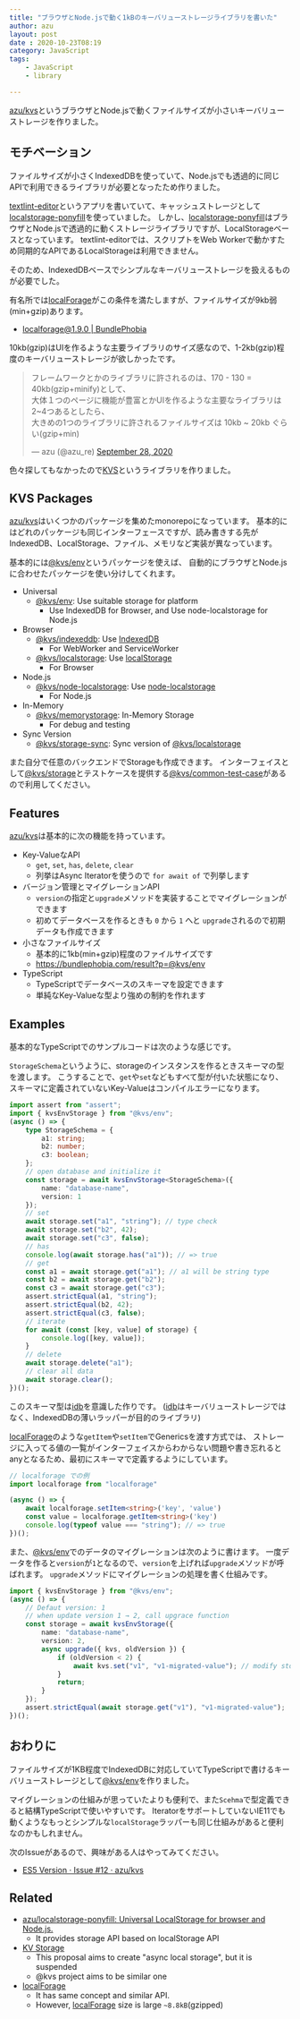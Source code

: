 ```yaml
---
title: "ブラウザとNode.jsで動く1kBのキーバリューストレージライブラリを書いた"
author: azu
layout: post
date : 2020-10-23T08:19
category: JavaScript
tags:
    - JavaScript
    - library

---
```


[azu/kvs](https://github.com/azu/kvs)というブラウザとNode.jsで動くファイルサイズが小さいキーバリューストレージを作りました。

## モチベーション

ファイルサイズが小さくIndexedDBを使っていて、Node.jsでも透過的に同じAPIで利用できるライブラリが必要となったため作りました。

[textlint-editor](https://github.com/textlint/editor)というアプリを書いていて、キャッシュストレージとして[localstorage-ponyfill](https://github.com/azu/localstorage-ponyfill)を使っていました。
しかし、[localstorage-ponyfill](https://github.com/azu/localstorage-ponyfill)はブラウザとNode.jsで透過的に動くストレージライブラリですが、LocalStorageベースとなっています。
textlint-editorでは、スクリプトをWeb Workerで動かすため同期的なAPIであるLocalStorageは利用できません。

そのため、IndexedDBベースでシンプルなキーバリューストレージを扱えるものが必要でした。

有名所では[localForage](https://github.com/localForage/localForage)がこの条件を満たしますが、ファイルサイズが9kb弱(min+gzip)あります。

- [localforage@1.9.0 | BundlePhobia](https://bundlephobia.com/result?p=localforage@1.9.0)

10kb(gzip)はUIを作るような主要ライブラリのサイズ感なので、1-2kb(gzip)程度のキーバリューストレージが欲しかったです。

<blockquote class="twitter-tweet"><p lang="ja" dir="ltr">フレームワークとかのライブラリに許されるのは、170 - 130 = 40kb(gzip+minify)として、<br>大体１つのページに機能が豊富とかUIを作るような主要なライブラリは2~4つあるとしたら、<br>大きめの1つのライブラリに許されるファイルサイズは 10kb ~ 20kb ぐらい(gzip+min)</p>&mdash; azu (@azu_re) <a href="https://twitter.com/azu_re/status/1310449342730313728?ref_src=twsrc%5Etfw">September 28, 2020</a></blockquote>
<script async src="https://platform.twitter.com/widgets.js" charset="utf-8"></script> 

色々探してもなかったので[KVS](https://github.com/azu/kvs)というライブラリを作りました。

## KVS Packages

[azu/kvs](https://github.com/azu/kvs)はいくつかのパッケージを集めたmonorepoになっています。
基本的にはどれのパッケージも同じインターフェースですが、読み書きする先がIndexedDB、LocalStorage、ファイル、メモリなど実装が異なっています。

基本的には[@kvs/env](https://github.com/azu/kvs/tree/master/packages/env)というパッケージを使えば、
自動的にブラウザとNode.jsに合わせたパッケージを使い分けしてくれます。

- Universal
    - [@kvs/env](https://github.com/azu/kvs/tree/master/packages/env): Use suitable storage for platform
        - Use IndexedDB for Browser, and Use node-localstorage for Node.js
- Browser
    - [@kvs/indexeddb](https://github.com/azu/kvs/tree/master/packages/indexeddb): Use [IndexedDB](https://developer.mozilla.org/en-US/docs/Web/API/IndexedDB_API)
        - For WebWorker and ServiceWorker
    - [@kvs/localstorage](https://github.com/azu/kvs/tree/master/packages/localstorage): Use [localStorage](https://developer.mozilla.org/docs/Web/API/Window/localStorage)
        - For Browser
- Node.js
    - [@kvs/node-localstorage](https://github.com/azu/kvs/tree/master/packages/node-localstorage): Use [node-localstorage](https://github.com/lmaccherone/node-localstorage)
        - For Node.js
- In-Memory
    - [@kvs/memorystorage](https://github.com/azu/kvs/tree/master/packages/memorystorage): In-Memory Storage
        - For debug and testing
- Sync Version
    - [@kvs/storage-sync](https://github.com/azu/kvs/tree/master/packages/storage-sync): Sync version of [@kvs/localstorage](https://github.com/azu/kvs/tree/master/packages/localstorage)

また自分で任意のバックエンドでStorageも作成できます。
インターフェイスとして[@kvs/storage](https://github.com/azu/kvs/tree/master/packages/storage)とテストケースを提供する[@kvs/common-test-case](https://github.com/azu/kvs/tree/master/packages/common-test-case)があるので利用してください。

## Features

[azu/kvs](https://github.com/azu/kvs)は基本的に次の機能を持っています。

- Key-ValueなAPI
    - `get`, `set`, `has`, `delete`, `clear`
    - 列挙はAsync Iteratorを使うので `for await of` で列挙します
- バージョン管理とマイグレーションAPI
    - `version`の指定と`upgrade`メソッドを実装することでマイグレーションができます
    - 初めてデータベースを作るときも `0` から `1` へと `upgrade`されるので初期データも作成できます
- 小さなファイルサイズ
    - 基本的に1kb(min+gzip)程度のファイルサイズです
    - <https://bundlephobia.com/result?p=@kvs/env>
- TypeScript
    - TypeScriptでデータベースのスキーマを設定できます
    - 単純なKey-Valueな型より強めの制約を作れます

## Examples

基本的なTypeScriptでのサンプルコードは次のような感じです。

`StorageSchema`というように、storageのインスタンスを作るときスキーマの型を渡します。
こうすることで、`get`や`set`などもすべて型が付いた状態になり、スキーマに定義されていないKey-Valueはコンパイルエラーになります。

```ts
import assert from "assert";
import { kvsEnvStorage } from "@kvs/env";
(async () => {
    type StorageSchema = {
        a1: string;
        b2: number;
        c3: boolean;
    };
    // open database and initialize it
    const storage = await kvsEnvStorage<StorageSchema>({
        name: "database-name",
        version: 1
    });
    // set
    await storage.set("a1", "string"); // type check
    await storage.set("b2", 42);
    await storage.set("c3", false);
    // has
    console.log(await storage.has("a1")); // => true
    // get
    const a1 = await storage.get("a1"); // a1 will be string type
    const b2 = await storage.get("b2");
    const c3 = await storage.get("c3");
    assert.strictEqual(a1, "string");
    assert.strictEqual(b2, 42);
    assert.strictEqual(c3, false);
    // iterate
    for await (const [key, value] of storage) {
        console.log([key, value]);
    }
    // delete
    await storage.delete("a1");
    // clear all data
    await storage.clear();
})();
```

このスキーマ型は[idb](https://github.com/jakearchibald/idb)を意識した作りです。
([idb](https://github.com/jakearchibald/idb)はキーバリューストレージではなく、IndexedDBの薄いラッパーが目的のライブラリ)


[localForage](https://github.com/localForage/localForage)のような`getItem`や`setItem`でGenericsを渡す方式では、
ストレージに入ってる値の一覧がインターフェイスからわからない問題や書き忘れるとanyとなるため、最初にスキーマで定義するようにしています。

```ts
// localforage での例
import localforage from "localforage"

(async () => {
    await localforage.setItem<string>('key', 'value')
    const value = localforage.getItem<string>('key')
    console.log(typeof value === "string"); // => true
})();
```

また、[@kvs/env](https://github.com/azu/kvs)でのデータのマイグレーションは次のように書けます。
一度データを作ると`version`が`1`となるので、`version`を上げれば`upgrade`メソッドが呼ばれます。
`upgrade`メソッドにマイグレーションの処理を書く仕組みです。

```ts
import { kvsEnvStorage } from "@kvs/env";
(async () => {
    // Defaut version: 1 
    // when update version 1 → 2, call upgrace function
    const storage = await kvsEnvStorage({
        name: "database-name",
        version: 2,
        async upgrade({ kvs, oldVersion }) {
            if (oldVersion < 2) {
                await kvs.set("v1", "v1-migrated-value"); // modify storage as migration
            }
            return;
        }
    });
    assert.strictEqual(await storage.get("v1"), "v1-migrated-value");
})();
```

## おわりに

ファイルサイズが1KB程度でIndexedDBに対応していてTypeScriptで書けるキーバリューストレージとして[@kvs/env](https://github.com/azu/kvs)を作りました。

マイグレーションの仕組みが思っていたよりも便利で、また`Scehma`で型定義できると結構TypeScriptで使いやすいです。
IteratorをサポートしていないIE11でも動くようなもっとシンプルな`localStorage`ラッパーも同じ仕組みがあると便利なのかもしれません。

次のIssueがあるので、興味がある人はやってみてください。

- [ES5 Version · Issue #12 · azu/kvs](https://github.com/azu/kvs/issues/12)

## Related

- [azu/localstorage-ponyfill: Universal LocalStorage for browser and Node.js.](https://github.com/azu/localstorage-ponyfill)
    - It provides storage API based on localStorage API
- [KV Storage](https://github.com/WICG/kv-storage)
    - This proposal aims to create "async local storage", but it is suspended
    - @kvs project aims to be similar one
- [localForage](https://github.com/localForage/localForage)
    - It has same concept and similar API.
    - However, [localForage](https://github.com/localForage/localForage) size is large `~8.8kB`(gzipped)

